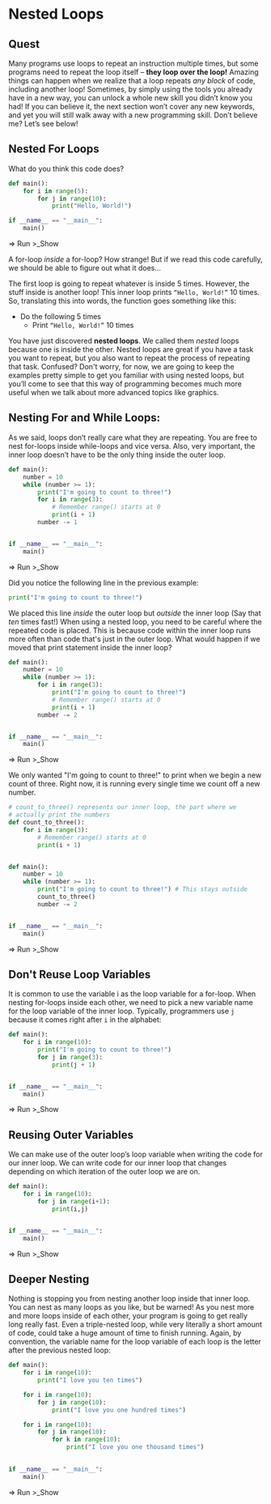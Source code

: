 # Nested Loops
## Quest
Many programs use loops to repeat an instruction multiple times, but some programs need to repeat the loop itself – **they loop over the loop!** Amazing things can happen when we realize that a loop repeats *any block* of code, including another loop! Sometimes, by simply using the tools you already have in a new way, you can unlock a whole new skill you didn’t know you had! If you can believe it, the next section won’t cover any new keywords, and yet you will still walk away with a new programming skill. Don’t believe me? Let’s see below!

## Nested For Loops
What do you think this code does?

```python
def main():
	for i in range(5):
		for j in range(10):
			print("Hello, World!")

if __name__ == "__main__":
	main()
```
=> Run >_Show

A for-loop *inside* a for-loop? How strange! But if we read this code carefully, we should be able to figure out what it does…

The first loop is going to repeat whatever is inside 5 times. However, the stuff inside is another loop! This inner loop prints `“Hello, World!”` 10 times. So, translating this into words, the function goes something like this:

* Do the following 5 times
     * Print `“Hello, World!”` 10 times

You have just discovered **nested loops**. We called them *nested* loops because one is inside the other. Nested loops are great if you have a task you want to repeat, but you also want to repeat the process of repeating that task. Confused? Don't worry, for now, we are going to keep the examples pretty simple to get you familiar with using nested loops, but you’ll come to see that this way of programming becomes much more useful when we talk about more advanced topics like graphics. 

## Nesting For and While Loops: 
As we said, loops don’t really care what they are repeating. You are free to nest for-loops inside while-loops and vice versa. Also, very important, the inner loop doesn’t have to be the only thing inside the outer loop.

```python
def main():
    number = 10
    while (number >= 1):
        print("I'm going to count to three!")
        for i in range(3):
            # Remember range() starts at 0
            print(i + 1)
        number -= 1


if __name__ == "__main__":
    main()
```
=> Run >_Show

Did you notice the following line in the previous example:
```python
print("I'm going to count to three!")
```

We placed this line *inside* the outer loop but *outside* the inner loop (Say that *ten* times fast!) When using a nested loop, you need to be careful where the repeated code is placed. This is because code within the inner loop runs more often than code that's just in the outer loop. What would happen if we moved that print statement inside the inner loop? 

```python
def main():
    number = 10
    while (number >= 1):
        for i in range(3):
            print("I'm going to count to three!")
            # Remember range() starts at 0
            print(i + 1)
        number -= 2


if __name__ == "__main__":
    main()
```
=> Run >_Show

We only wanted "I'm going to count to three!" to print when we begin a new count of three. Right now, it is running every single time we count off a new number. 

```python
# count_to_three() represents our inner loop, the part where we
# actually print the numbers
def count_to_three():
	for i in range(3):
	    # Remember range() starts at 0
        print(i + 1)


def main():
	number = 10
	while (number >= 1):
		print("I'm going to count to three!") # This stays outside
		count_to_three()
		number -= 2


if __name__ == "__main__":
	main()
```
=> Run >_Show

## Don't Reuse Loop Variables
It is common to use the variable i as the loop variable for a for-loop. When nesting for-loops inside each other, we need to pick a new variable name for the loop variable of the inner loop. Typically, programmers use `j` because it comes right after `i` in the alphabet:

```python
def main():
	for i in range(10):
		print("I'm going to count to three!")
		for j in range(3):
			print(j + 1)


if __name__ == "__main__":
	main()
```
=> Run >_Show

## Reusing Outer Variables
We can make use of the outer loop’s loop variable when writing the code for our inner loop. We can write code for our inner loop that changes depending on which iteration of the outer loop we are on. 

```python
def main():
	for i in range(10):
		for j in range(i+1):
			print(i,j)


if __name__ == "__main__":
	main()
```
=> Run >_Show

## Deeper Nesting
Nothing is stopping you from nesting another loop inside that inner loop. You can nest as many loops as you like, but be warned! As you nest more and more loops inside of each other, your program is going to get really long really fast. Even a triple-nested loop, while very literally a short amount of code, could take a huge amount of time to finish running. Again, by convention, the variable name for the loop variable of each loop is the letter after the previous nested loop:

```python
def main():
	for i in range(10):
		print("I love you ten times")

	for i in range(10):
		for j in range(10):
			print("I love you one hundred times")

	for i in range(10):
		for j in range(10):
			for k in range(10):
				print("I love you one thousand times")
	

if __name__ == "__main__":
	main()
```
=> Run >_Show